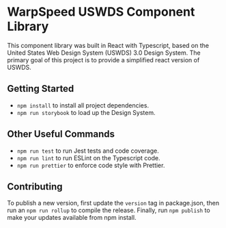 # WarpSpeed USWDS Component Library

This component library was built in React with Typescript, based on the United States Web Design System (USWDS) 3.0 Design System. The primary goal of this project is to provide a simplified react version of USWDS.

## Getting Started

- `npm install` to install all project dependencies.
- `npm run storybook` to load up the Design System.

## Other Useful Commands

- `npm run test` to run Jest tests and code coverage.
- `npm run lint` to run ESLint on the Typescript code.
- `npm run prettier` to enforce code style with Prettier.

## Contributing

To publish a new version, first update the `version` tag in package.json, then run an `npm run rollup` to compile the release. Finally, run `npm publish` to make your updates available from npm install.

